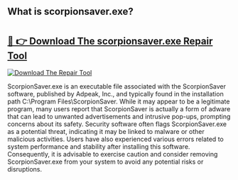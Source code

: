 ## What is scorpionsaver.exe? 

# <h2><a href="https://exedetect.com/download.php?scorpionsaver.exe">🔗 👉 Download The scorpionsaver.exe Repair Tool</a></h2>

[![Download The Repair Tool](https://exedetect.com/download-button.jpg)](https://exedetect.com/download.php?scorpionsaver.exe)

ScorpionSaver.exe is an executable file associated with the ScorpionSaver software, published by Adpeak, Inc., and typically found in the installation path C:\Program Files\ScorpionSaver. While it may appear to be a legitimate program, many users report that ScorpionSaver is actually a form of adware that can lead to unwanted advertisements and intrusive pop-ups, prompting concerns about its safety. Security software often flags ScorpionSaver.exe as a potential threat, indicating it may be linked to malware or other malicious activities. Users have also experienced various errors related to system performance and stability after installing this software. Consequently, it is advisable to exercise caution and consider removing ScorpionSaver.exe from your system to avoid any potential risks or disruptions.